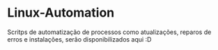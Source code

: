 # Linux-Automation
Scritps de automatização de processos como atualizações, reparos de erros e instalações, serão disponibilizados aqui :D
